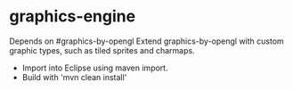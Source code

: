 # graphics-engine

Depends on #graphics-by-opengl
Extend graphics-by-opengl with custom graphic types, such as tiled sprites and charmaps.

- Import into Eclipse using maven import.
- Build with 'mvn clean install'


